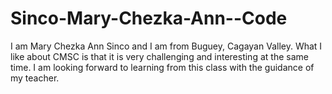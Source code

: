 # Sinco-Mary-Chezka-Ann--Code
I am Mary Chezka Ann Sinco and I am from Buguey, Cagayan Valley.
What I like about CMSC is that it is very challenging and interesting at the same time.
I am looking forward to learning from this class with the guidance of my teacher.
